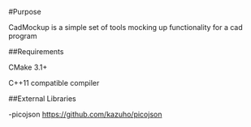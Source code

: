 #Purpose

CadMockup is a simple set of tools mocking up functionality for a cad program

##Requirements

CMake 3.1+

C++11 compatible compiler

##External Libraries

-picojson
   https://github.com/kazuho/picojson

